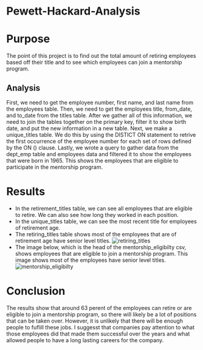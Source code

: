 # Pewett-Hackard-Analysis

# Purpose
The point of this project is to find out the total amount of retiring employees based off their title and to see which employees can join a mentorship program. 

## Analysis

First, we need to get the employee number, first name, and last name from the employees table. Then, we need to get the employees title, from_date, and to_date from the titles table. After we gather all of this information, we need to join the tables together on the primary key, filter it to show birth date, and put the new information in a new table. 
Next, we make a unique_titles table. We do this by using the DISTICT ON statement to retrive the first occurrence of the employee number for each set of rows defined by the ON () clause. 
Lastly, we wrote a query to gather data from the dept_emp table and employees data and filtered it to show the employees that were born in 1965. This shows the employees that are eligible to participate in the mentorship program. 

# Results
- In the retirement_titles table, we can see all employees that are eligible to retire. We can also see how long they worked in each position. 
- In the unique_titles table, we can see the most recent title for employees of retirement age.
- The retiring_titles table shows most of the employees that are of retirement age have senior level titles. 
![retiring_titles](https://user-images.githubusercontent.com/80054925/116826128-1bfd7800-ab58-11eb-9054-12784c919205.png)
- The image below, which is the head of the mentorship_eligibilty csv, shows employees that are eligible to join a mentorship program. This image shows most of the employees have senior level titles. 
![mentorship_eligibilty](https://user-images.githubusercontent.com/80054925/116826180-5ff07d00-ab58-11eb-8832-a46aaf2cc4af.png)

# Conclusion

The results show that around 63 perent of the employees can retire or are eligible to join a mentorship program, so there will likely be a lot of positions that can be taken over. However, it is unlikely that there will be enough people to fuflill these jobs. I suggesst that companies pay attention to what those employees did that made them successful over the years and what allowed people to have a long lasting careers for the company.  

